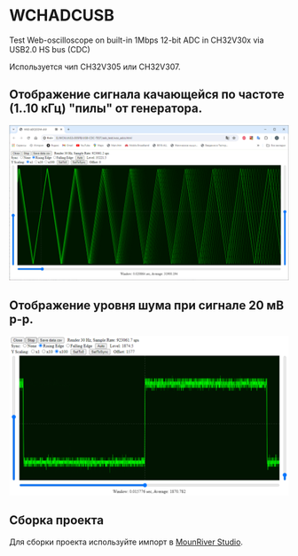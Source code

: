 # WCHADCUSB
Test Web-oscilloscope on built-in 1Mbps 12-bit ADC in CH32V30x via USB2.0 HS bus (CDC)

Используется чип CH32V305 или CH32V307.

## Отображение сигнала качающейся по частоте (1..10 кГц) "пилы" от генератора.

![img](https://raw.githubusercontent.com/pvvx/WCHADCUSB/master/img/test1.gif)

## Отображение уровня шума при сигнале 20 мВ p-p.

![img](https://raw.githubusercontent.com/pvvx/WCHADCUSB/master/img/test2.gif)

## Сборка проекта

Для сборки проекта используйте импорт в [MounRiver Studio](http://mounriver.com).
